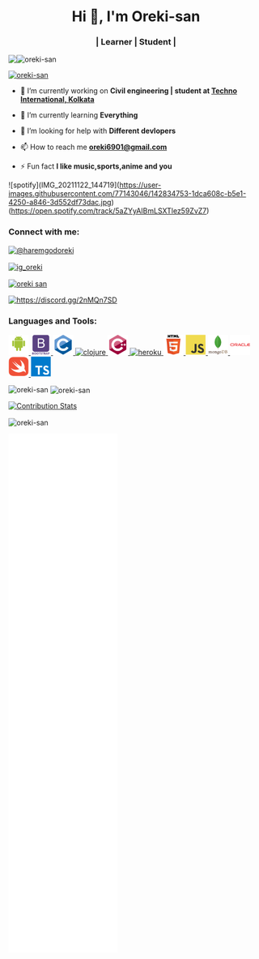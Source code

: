 <h1 align="center">Hi 👋, I'm Oreki-san</h1>
<h3 align="center">| Learner | Student |</h3>
<img
src="https://user-images.githubusercontent.com/77143046/142734177-0c9651f0-4696-476b-a5e9-dadff5ad3fac.gif"
<p align="left"> <img src="https://komarev.com/ghpvc/?username=oreki-san&label=Profile%20views&color=0e75b6&style=flat" alt="oreki-san" /> </p>

<p align="left"> <a href="https://github-profile-trophy.vercel.app/?username=ryo-ma&no-frame=true
"><img src="https://github-profile-trophy.vercel.app/?username=oreki-san" alt="oreki-san" /></a> </p>


- 🔭 I’m currently working on **Civil engineering | student at [Techno International, Kolkata](https://www.technoindiauniversity.ac.in/)**

- 🌱 I’m currently learning **Everything**

- 🤝 I’m looking for help with **Different devlopers**

- 📫 How to reach me **oreki6901@gmail.com**

- ⚡ Fun fact **I like music,sports,anime and you**

![spotify](IMG_20211122_144719](https://user-images.githubusercontent.com/77143046/142834753-1dca608c-b5e1-4250-a846-3d552df73dac.jpg)(https://open.spotify.com/track/5aZYyAIBmLSXTlez59ZvZ7)

<h3 align="left">Connect with me:</h3>

<p align="left">

<a href="https://twitter.com/@haremgodoreki" target="blank"><img align="center" src="https://raw.githubusercontent.com/rahuldkjain/github-profile-readme-generator/master/src/images/icons/Social/twitter.svg" alt="@haremgodoreki" height="30" width="40" /></a>

<a href="https://instagram.com/ig_oreki" target="blank"><img align="center" src="https://raw.githubusercontent.com/rahuldkjain/github-profile-readme-generator/master/src/images/icons/Social/instagram.svg" alt="ig_oreki" height="30" width="40" /></a>

<a href="https://www.youtube.com/c/oreki san" target="blank"><img align="center" src="https://raw.githubusercontent.com/rahuldkjain/github-profile-readme-generator/master/src/images/icons/Social/youtube.svg" alt="oreki san" height="30" width="40" /></a>

<a href="https://discord.gg/https://discord.gg/2nMQn7SD" target="blank"><img align="center" src="https://raw.githubusercontent.com/rahuldkjain/github-profile-readme-generator/master/src/images/icons/Social/discord.svg" alt="https://discord.gg/2nMQn7SD" height="30" width="40" /></a>

</p>

<h3 align="left">Languages and Tools:</h3>

<p align="left"> <a href="https://developer.android.com" target="_blank"> <img src="https://raw.githubusercontent.com/devicons/devicon/master/icons/android/android-original-wordmark.svg" alt="android" width="40" height="40"/> </a> <a href="https://getbootstrap.com" target="_blank"> <img src="https://raw.githubusercontent.com/devicons/devicon/master/icons/bootstrap/bootstrap-plain-wordmark.svg" alt="bootstrap" width="40" height="40"/> </a> <a href="https://www.cprogramming.com/" target="_blank"> <img src="https://raw.githubusercontent.com/devicons/devicon/master/icons/c/c-original.svg" alt="c" width="40" height="40"/> </a> <a href="https://clojure.org/" target="_blank"> <img src="https://upload.wikimedia.org/wikipedia/commons/5/5d/Clojure_logo.svg" alt="clojure" width="40" height="40"/> </a> <a href="https://www.w3schools.com/cpp/" target="_blank"> <img src="https://raw.githubusercontent.com/devicons/devicon/master/icons/cplusplus/cplusplus-original.svg" alt="cplusplus" width="40" height="40"/> </a> <a href="https://heroku.com" target="_blank"> <img src="https://www.vectorlogo.zone/logos/heroku/heroku-icon.svg" alt="heroku" width="40" height="40"/> </a> <a href="https://www.w3.org/html/" target="_blank"> <img src="https://raw.githubusercontent.com/devicons/devicon/master/icons/html5/html5-original-wordmark.svg" alt="html5" width="40" height="40"/> </a> <a href="https://developer.mozilla.org/en-US/docs/Web/JavaScript" target="_blank"> <img src="https://raw.githubusercontent.com/devicons/devicon/master/icons/javascript/javascript-original.svg" alt="javascript" width="40" height="40"/> </a> <a href="https://www.mongodb.com/" target="_blank"> <img src="https://raw.githubusercontent.com/devicons/devicon/master/icons/mongodb/mongodb-original-wordmark.svg" alt="mongodb" width="40" height="40"/> </a> <a href="https://www.oracle.com/" target="_blank"> <img src="https://raw.githubusercontent.com/devicons/devicon/master/icons/oracle/oracle-original.svg" alt="oracle" width="40" height="40"/> </a> <a href="https://developer.apple.com/swift/" target="_blank"> <img src="https://raw.githubusercontent.com/devicons/devicon/master/icons/swift/swift-original.svg" alt="swift" width="40" height="40"/> </a> <a href="https://www.typescriptlang.org/" target="_blank"> <img src="https://raw.githubusercontent.com/devicons/devicon/master/icons/typescript/typescript-original.svg" alt="typescript" width="40" height="40"/> </a> </p>

<p><img align="left" src="https://github-readme-stats.vercel.app/api/top-langs?username=oreki-san&show_icons=true&locale=en&layout=compact" alt="oreki-san" /></p>

<p>&nbsp;<img align="center" src="https://github-readme-stats.vercel.app/api?username=oreki-san&show_icons=true&locale=en" alt="oreki-san" /></p>

[![Contribution Stats](https://next-github-tau.vercel.app/api/card?username=Oreki-san)](https://github.com/AlenSaito1/next-github/)


<p><img align="center" src="https://github-readme-streak-stats.herokuapp.com/?user=oreki-san&" alt="oreki-san" /></p>

![Metrics](/github-metrics.svg)















